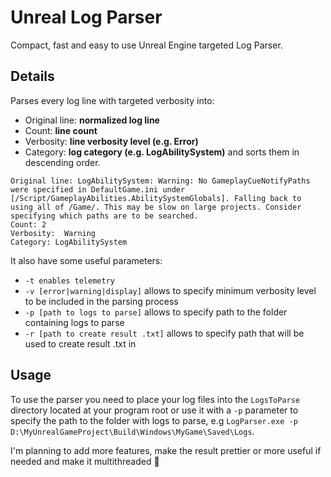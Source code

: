 # Unreal Log Parser

Compact, fast and easy to use Unreal Engine targeted Log Parser.

## Details

Parses every log line with targeted verbosity into: 
- Original line: **normalized log line**
- Count: **line count**
- Verbosity: **line verbosity level (e.g. Error)**
- Category: **log category (e.g. LogAbilitySystem)**
and sorts them in descending order.

```
Original line: LogAbilitySystem: Warning: No GameplayCueNotifyPaths were specified in DefaultGame.ini under [/Script/GameplayAbilities.AbilitySystemGlobals]. Falling back to using all of /Game/. This may be slow on large projects. Consider specifying which paths are to be searched.
Count: 2
Verbosity:  Warning
Category: LogAbilitySystem
```

It also have some useful parameters:
- `-t enables telemetry`
- `-v [error|warning|display]` allows to specify minimum verbosity level to be included in the parsing process
- `-p [path to logs to parse]` allows to specify path to the folder containing logs to parse
- `-r [path to create result .txt]` allows to specify path that will be used to create result .txt in

## Usage

To use the parser you need to place your log files into the `LogsToParse` directory located at your program root or use it with a `-p` parameter to specify the path to the folder with logs to parse, e.g `LogParser.exe -p D:\MyUnrealGameProject\Build\Windows\MyGame\Saved\Logs`.

I'm planning to add more features, make the result prettier or more useful if needed and make it multithreaded 👀
